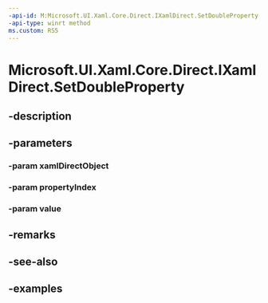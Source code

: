 ```yaml
---
-api-id: M:Microsoft.UI.Xaml.Core.Direct.IXamlDirect.SetDoubleProperty(Microsoft.UI.Xaml.Core.Direct.XamlDirectObject,Microsoft.UI.Xaml.Core.Direct.XamlPropertyIndex,System.Double)
-api-type: winrt method
ms.custom: RS5
---
```


<!-- Method syntax.
public void IXamlDirect.SetDoubleProperty(XamlDirectObject xamlDirectObject, XamlPropertyIndex propertyIndex, Double value)
-->

# Microsoft.UI.Xaml.Core.Direct.IXamlDirect.SetDoubleProperty

## -description

## -parameters
### -param xamlDirectObject

### -param propertyIndex

### -param value

## -remarks

## -see-also

## -examples

